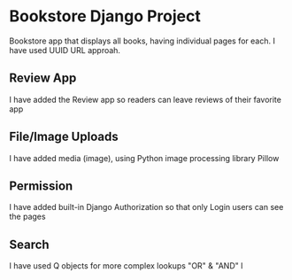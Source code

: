 # Bookstore Django Project
Bookstore app that displays all books, having individual pages for each. I have used UUID URL approah.

## Review App
I have added the Review app so readers can leave reviews of their favorite app

## File/Image Uploads
I have added media (image), using Python image processing library Pillow

## Permission
I have added built-in Django Authorization so that only Login users can see the pages

## Search
I have used Q objects for more complex lookups "OR" & "AND" l
